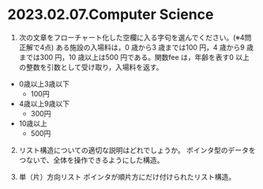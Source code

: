 # 2023.02.07.Computer Science

1. 次の文章をフローチャート化した空欄に入る字句を選んでください。(※4問正解で4点)
ある施設の入場料は，0 歳から3 歳までは100 円，4 歳から9 歳までは300 円，10 歳以上は500 円である。関数fee は，年齢を表す0 以上の整数を引数として受け取り，入場料を返す。

- 0歳以上3歳以下
  - 100円
- 4歳以上9歳以下
  - 300円
- 10歳以上
  - 500円

2. リスト構造についての適切な説明はどれでしょうか。
ポインタ型のデータをつないで、全体を操作できるようにした構造。

3. 単（片）方向リスト
ポインタが順片方にだけ付けられたリスト構造。
